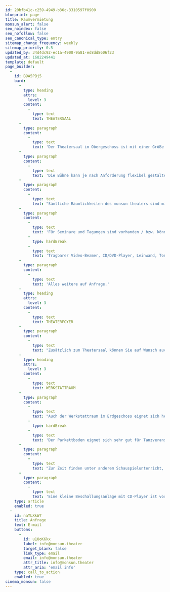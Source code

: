 ```yaml
---
id: 20bfb41c-c259-4949-b36c-3310597f0900
blueprint: page
title: Raumvermietung
monsun_alert: false
seo_noindex: false
seo_nofollow: false
seo_canonical_type: entry
sitemap_change_frequency: weekly
sitemap_priority: 0.5
updated_by: 34d4dc92-ec1a-4900-9a81-ed8dd8606f23
updated_at: 1682249441
template: default
page_builder:
  -
    id: B9A5PBj5
    bard:
      -
        type: heading
        attrs:
          level: 3
        content:
          -
            type: text
            text: THEATERSAAL
      -
        type: paragraph
        content:
          -
            type: text
            text: 'Der Theatersaal im Obergeschoss ist mit einer Größe von 130 qm für Feiern für bis 100 Personen vorgesehen. Bei Theatervorstellungen wird normalerweise für ca. 80 Personen bestuhlt.'
      -
        type: paragraph
        content:
          -
            type: text
            text: 'Die Bühne kann je nach Anforderung flexibel gestaltet werden. Emporen- und Arenabauten, in den Zuschauerraum integrierte Bühnenflächen oder die klassische Guckkastenbühne - die Möglichkeiten sind vielfältig.'
      -
        type: paragraph
        content:
          -
            type: text
            text: "Sämtliche Räumlichkeiten des monsun theaters sind mit einer modernen Be- und Entlüftungsanlage sowie einer Licht- und Tonanlage ausgestattet. Im Theatersaal steht ein Flügel zur Verfügung.\_"
      -
        type: paragraph
        content:
          -
            type: text
            text: 'Für Seminare und Tagungen sind vorhanden / bzw. können nach Absprache organisiert werden:'
          -
            type: hardBreak
          -
            type: text
            text: 'Tragbarer Video-Beamer, CD/DVD-Player, Leinwand, Tonanlage (die Akustik ist jedoch in allen Räumlichkeiten auch ohne Mikro sehr gut), Lichtanlage, Flügel.'
      -
        type: paragraph
        content:
          -
            type: text
            text: 'Alles weitere auf Anfrage.'
      -
        type: heading
        attrs:
          level: 3
        content:
          -
            type: text
            text: THEATERFOYER
      -
        type: paragraph
        content:
          -
            type: text
            text: "Zusätzlich zum Theatersaal können Sie auf Wunsch auch das Foyer für Ihre Veranstaltung mitbuchen.Im Theaterfoyer wird, falls gewünscht, das Pausencatering mit Getränken und Snacks vorgenommen.\_Theke und ein großer Getränkekühlschrank stehen bereit. Dort können Sie bei einem Glas Wein in Ruhe die aktuellen Exponate unserer regelmäßigen Kunstausstellungen anschauen.\_Sitzecken und zahlreiche Stehtische laden zum Verweilen ein und geben Gelegenheit, miteinander ins Gespräch zu kommen."
      -
        type: heading
        attrs:
          level: 3
        content:
          -
            type: text
            text: WERKSTATTRAUM
      -
        type: paragraph
        content:
          -
            type: text
            text: "Auch der Werkstattraum im Erdgeschoss eignet sich hervorragend für die Ausrichtung von Geburtstagsfesten, Betriebsfeiern oder ähnlichen Anlässen mit bis zu 100 Personen. Bierzeltgarnituren sind vorhanden. Individuelle Bestuhlung kann gegen Aufpreis bereit gestellt werden (z.B. individuelle Tischrunden, lange Tafeln, klassische Reihenbestuhlung).\_"
          -
            type: hardBreak
          -
            type: text
            text: 'Der Parkettboden eignet sich sehr gut für Tanzveranstaltungen.'
      -
        type: paragraph
        content:
          -
            type: text
            text: "Zur Zeit finden unter anderem Schauspielunterricht, Autorenbörsen, Gesangs- und Instrumentalunterricht, Meisterkurse für Gesang, Chorproben, Tanzkurse für Flamenco, Salsa und Tango, Thai Chi-, Bewegungs- und Gymnastikkurse und vieles mehr im Werkstattraum des monsun theaters statt.\_"
      -
        type: paragraph
        content:
          -
            type: text
            text: 'Eine kleine Beschallungsanlage mit CD-Player ist vorhanden,alles weitere auf Anfrage.'
    type: article
    enabled: true
  -
    id: naYLXkW7
    title: Anfrage
    text: E-mail
    buttons:
      -
        id: u1OoK6kx
        label: info@monsun.theater
        target_blank: false
        link_type: email
        email: info@monsun.theater
        attr_title: info@monsun.theater
        attr_aria: 'email info'
    type: call_to_action
    enabled: true
cinema_monsun: false
---
```

